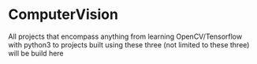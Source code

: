 # ComputerVision
All projects that encompass anything from learning OpenCV/Tensorflow with python3 to projects built using these three (not limited to these three) will be build here
